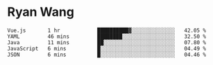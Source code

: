 # Ryan Wang

<!--START_SECTION:waka-->
```text
Vue.js       1 hr            ██████████▓░░░░░░░░░░░░░░   42.05 % 
YAML         46 mins         ████████░░░░░░░░░░░░░░░░░   32.50 % 
Java         11 mins         ██░░░░░░░░░░░░░░░░░░░░░░░   07.80 % 
JavaScript   6 mins          █░░░░░░░░░░░░░░░░░░░░░░░░   04.49 % 
JSON         6 mins          █░░░░░░░░░░░░░░░░░░░░░░░░   04.46 % 
```
<!--END_SECTION:waka-->
